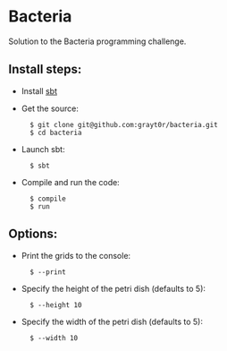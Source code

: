 # Bacteria

Solution to the Bacteria programming challenge.


## Install steps:

* Install [sbt](https://github.com/harrah/xsbt)
* Get the source:

		$ git clone git@github.com:grayt0r/bacteria.git
		$ cd bacteria

* Launch sbt:

		$ sbt

* Compile and run the code:

		$ compile
		$ run


## Options:

* Print the grids to the console:

		$ --print

* Specify the height of the petri dish (defaults to 5):

		$ --height 10

* Specify the width of the petri dish (defaults to 5):

		$ --width 10